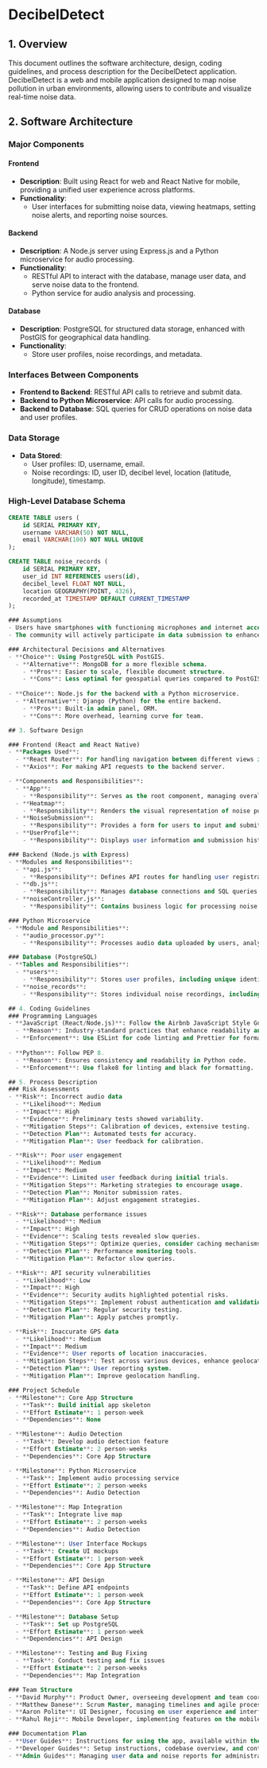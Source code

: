 # DecibelDetect

## 1. Overview
This document outlines the software architecture, design, coding guidelines, and process description for the DecibelDetect application. DecibelDetect is a web and mobile application designed to map noise pollution in urban environments, allowing users to contribute and visualize real-time noise data.

## 2. Software Architecture

### Major Components

#### Frontend
- **Description**: Built using React for web and React Native for mobile, providing a unified user experience across platforms.
- **Functionality**:
  - User interfaces for submitting noise data, viewing heatmaps, setting noise alerts, and reporting noise sources.

#### Backend
- **Description**: A Node.js server using Express.js and a Python microservice for audio processing.
- **Functionality**:
  - RESTful API to interact with the database, manage user data, and serve noise data to the frontend.
  - Python service for audio analysis and processing.

#### Database
- **Description**: PostgreSQL for structured data storage, enhanced with PostGIS for geographical data handling.
- **Functionality**:
  - Store user profiles, noise recordings, and metadata.

### Interfaces Between Components
- **Frontend to Backend**: RESTful API calls to retrieve and submit data.
- **Backend to Python Microservice**: API calls for audio processing.
- **Backend to Database**: SQL queries for CRUD operations on noise data and user profiles.

### Data Storage
- **Data Stored**:
  - User profiles: ID, username, email.
  - Noise recordings: ID, user ID, decibel level, location (latitude, longitude), timestamp.

### High-Level Database Schema
```sql
CREATE TABLE users (
    id SERIAL PRIMARY KEY,
    username VARCHAR(50) NOT NULL,
    email VARCHAR(100) NOT NULL UNIQUE
);

CREATE TABLE noise_records (
    id SERIAL PRIMARY KEY,
    user_id INT REFERENCES users(id),
    decibel_level FLOAT NOT NULL,
    location GEOGRAPHY(POINT, 4326),
    recorded_at TIMESTAMP DEFAULT CURRENT_TIMESTAMP
);

### Assumptions
- Users have smartphones with functioning microphones and internet access.
- The community will actively participate in data submission to enhance data accuracy.

### Architectural Decisions and Alternatives
- **Choice**: Using PostgreSQL with PostGIS.
  - **Alternative**: MongoDB for a more flexible schema.
    - **Pros**: Easier to scale, flexible document structure.
    - **Cons**: Less optimal for geospatial queries compared to PostGIS.
  
- **Choice**: Node.js for the backend with a Python microservice.
  - **Alternative**: Django (Python) for the entire backend.
    - **Pros**: Built-in admin panel, ORM.
    - **Cons**: More overhead, learning curve for team.

## 3. Software Design 

### Frontend (React and React Native)
- **Packages Used**:
  - **React Router**: For handling navigation between different views in the application.
  - **Axios**: For making API requests to the backend server.

- **Components and Responsibilities**:
  - **App**:
    - **Responsibility**: Serves as the root component, managing overall application state and routing.
  - **Heatmap**:
    - **Responsibility**: Renders the visual representation of noise pollution data on a map, allowing users to see noise levels in different areas.
  - **NoiseSubmission**:
    - **Responsibility**: Provides a form for users to input and submit noise data, including decibel level and location.
  - **UserProfile**:
    - **Responsibility**: Displays user information and submission history, allowing users to view their contributions and settings.

### Backend (Node.js with Express)
- **Modules and Responsibilities**:
  - **api.js**:
    - **Responsibility**: Defines API routes for handling user registration, authentication, and noise data submissions.
  - **db.js**:
    - **Responsibility**: Manages database connections and SQL queries for data retrieval and manipulation.
  - **noiseController.js**:
    - **Responsibility**: Contains business logic for processing noise data submissions, including validation and data formatting before storage.

### Python Microservice
- **Module and Responsibilities**:
  - **audio_processor.py**:
    - **Responsibility**: Processes audio data uploaded by users, analyzes decibel levels, and performs any necessary transformations before sending data back to the backend.

### Database (PostgreSQL)
- **Tables and Responsibilities**:
  - **users**:
    - **Responsibility**: Stores user profiles, including unique identifiers, usernames, and email addresses.
  - **noise_records**:
    - **Responsibility**: Stores individual noise recordings, including user ID, decibel level, geographic location, and timestamp.

## 4. Coding Guidelines 
### Programming Languages
- **JavaScript (React/Node.js)**: Follow the Airbnb JavaScript Style Guide.
  - **Reason**: Industry-standard practices that enhance readability and consistency.
  - **Enforcement**: Use ESLint for code linting and Prettier for formatting.
  
- **Python**: Follow PEP 8.
  - **Reason**: Ensures consistency and readability in Python code.
  - **Enforcement**: Use flake8 for linting and black for formatting.

## 5. Process Description 
### Risk Assessments
- **Risk**: Incorrect audio data
  - **Likelihood**: Medium
  - **Impact**: High
  - **Evidence**: Preliminary tests showed variability.
  - **Mitigation Steps**: Calibration of devices, extensive testing.
  - **Detection Plan**: Automated tests for accuracy.
  - **Mitigation Plan**: User feedback for calibration.

- **Risk**: Poor user engagement
  - **Likelihood**: Medium
  - **Impact**: Medium
  - **Evidence**: Limited user feedback during initial trials.
  - **Mitigation Steps**: Marketing strategies to encourage usage.
  - **Detection Plan**: Monitor submission rates.
  - **Mitigation Plan**: Adjust engagement strategies.

- **Risk**: Database performance issues
  - **Likelihood**: Medium
  - **Impact**: High
  - **Evidence**: Scaling tests revealed slow queries.
  - **Mitigation Steps**: Optimize queries, consider caching mechanisms.
  - **Detection Plan**: Performance monitoring tools.
  - **Mitigation Plan**: Refactor slow queries.

- **Risk**: API security vulnerabilities
  - **Likelihood**: Low
  - **Impact**: High
  - **Evidence**: Security audits highlighted potential risks.
  - **Mitigation Steps**: Implement robust authentication and validation.
  - **Detection Plan**: Regular security testing.
  - **Mitigation Plan**: Apply patches promptly.

- **Risk**: Inaccurate GPS data
  - **Likelihood**: Medium
  - **Impact**: Medium
  - **Evidence**: User reports of location inaccuracies.
  - **Mitigation Steps**: Test across various devices, enhance geolocation.
  - **Detection Plan**: User reporting system.
  - **Mitigation Plan**: Improve geolocation handling.

### Project Schedule
- **Milestone**: Core App Structure
  - **Task**: Build initial app skeleton
  - **Effort Estimate**: 1 person-week
  - **Dependencies**: None

- **Milestone**: Audio Detection
  - **Task**: Develop audio detection feature
  - **Effort Estimate**: 2 person-weeks
  - **Dependencies**: Core App Structure

- **Milestone**: Python Microservice
  - **Task**: Implement audio processing service
  - **Effort Estimate**: 2 person-weeks
  - **Dependencies**: Audio Detection

- **Milestone**: Map Integration
  - **Task**: Integrate live map
  - **Effort Estimate**: 2 person-weeks
  - **Dependencies**: Audio Detection

- **Milestone**: User Interface Mockups
  - **Task**: Create UI mockups
  - **Effort Estimate**: 1 person-week
  - **Dependencies**: Core App Structure

- **Milestone**: API Design
  - **Task**: Define API endpoints
  - **Effort Estimate**: 1 person-week
  - **Dependencies**: Core App Structure

- **Milestone**: Database Setup
  - **Task**: Set up PostgreSQL
  - **Effort Estimate**: 1 person-week
  - **Dependencies**: API Design

- **Milestone**: Testing and Bug Fixing
  - **Task**: Conduct testing and fix issues
  - **Effort Estimate**: 2 person-weeks
  - **Dependencies**: Map Integration

### Team Structure
- **David Murphy**: Product Owner, overseeing development and team coordination.
- **Matthew Danese**: Scrum Master, managing timelines and agile processes.
- **Aaron Polite**: UI Designer, focusing on user experience and interface design.
- **Rahul Reji**: Mobile Developer, implementing features on the mobile platform.

### Documentation Plan
- **User Guides**: Instructions for using the app, available within the app and as a PDF.
- **Developer Guides**: Setup instructions, codebase overview, and contribution guidelines on GitHub.
- **Admin Guides**: Managing user data and noise reports for administrators.
